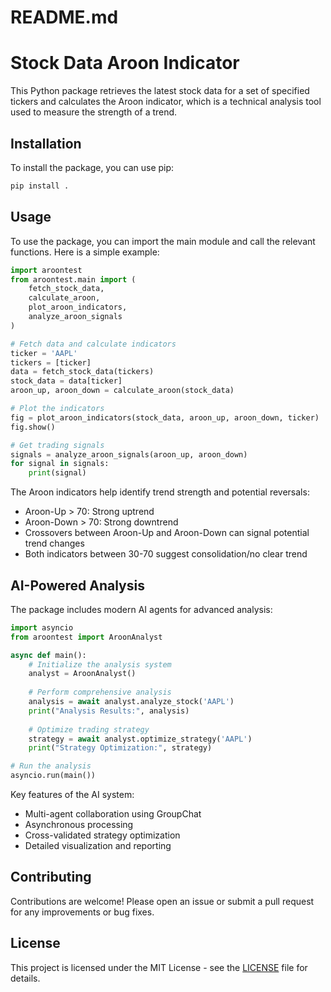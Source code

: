 # README.md

# Stock Data Aroon Indicator

This Python package retrieves the latest stock data for a set of specified tickers and calculates the Aroon indicator, which is a technical analysis tool used to measure the strength of a trend.

## Installation

To install the package, you can use pip:

```bash
pip install .
```

## Usage

To use the package, you can import the main module and call the relevant functions. Here is a simple example:

```python
import aroontest
from aroontest.main import (
    fetch_stock_data, 
    calculate_aroon, 
    plot_aroon_indicators, 
    analyze_aroon_signals
)

# Fetch data and calculate indicators
ticker = 'AAPL'
tickers = [ticker]
data = fetch_stock_data(tickers)
stock_data = data[ticker]
aroon_up, aroon_down = calculate_aroon(stock_data)

# Plot the indicators
fig = plot_aroon_indicators(stock_data, aroon_up, aroon_down, ticker)
fig.show()

# Get trading signals
signals = analyze_aroon_signals(aroon_up, aroon_down)
for signal in signals:
    print(signal)
```

The Aroon indicators help identify trend strength and potential reversals:
- Aroon-Up > 70: Strong uptrend
- Aroon-Down > 70: Strong downtrend
- Crossovers between Aroon-Up and Aroon-Down can signal potential trend changes
- Both indicators between 30-70 suggest consolidation/no clear trend

## AI-Powered Analysis

The package includes modern AI agents for advanced analysis:

```python
import asyncio
from aroontest import AroonAnalyst

async def main():
    # Initialize the analysis system
    analyst = AroonAnalyst()
    
    # Perform comprehensive analysis
    analysis = await analyst.analyze_stock('AAPL')
    print("Analysis Results:", analysis)
    
    # Optimize trading strategy
    strategy = await analyst.optimize_strategy('AAPL')
    print("Strategy Optimization:", strategy)

# Run the analysis
asyncio.run(main())
```

Key features of the AI system:
- Multi-agent collaboration using GroupChat
- Asynchronous processing
- Cross-validated strategy optimization
- Detailed visualization and reporting

## Contributing

Contributions are welcome! Please open an issue or submit a pull request for any improvements or bug fixes.

## License

This project is licensed under the MIT License - see the [LICENSE](LICENSE) file for details.